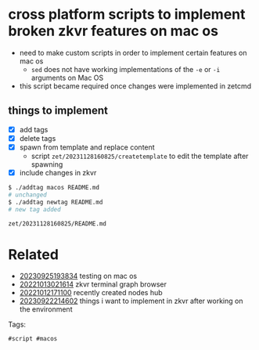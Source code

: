 # cross platform scripts to implement broken zkvr features on mac os

- need to make custom scripts in order to implement certain features on mac os
  - `sed` does not have working implementations of the `-e` or `-i` arguments on Mac OS
- this script became required once changes were implemented in zetcmd

## things to implement
- [x] add tags
- [x] delete tags
- [x] spawn from template and replace content
  - script `zet/20231128160825/createtemplate` to edit the template after spawning
- [x] include changes in zkvr

```bash
$ ./addtag macos README.md
# unchanged
$ ./addtag newtag README.md
# new tag added
```

` zet/20231128160825/README.md `

# Related

- [20230925193834](/zet/20230925193834/README.md) testing on mac os
- [20221013021614](/zet/20221013021614/README.md) zkvr terminal graph browser
- [20221012171100](/zet/20221012171100/README.md) recently created nodes hub
- [20230922214602](/zet/20230922214602/README.md) things i want to implement in zkvr after working on the environment

Tags:

    #script #macos
